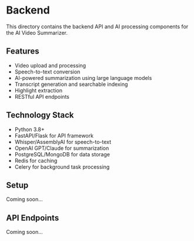 # Backend

This directory contains the backend API and AI processing components for the AI Video Summarizer.

## Features

- Video upload and processing
- Speech-to-text conversion
- AI-powered summarization using large language models
- Transcript generation and searchable indexing
- Highlight extraction
- RESTful API endpoints

## Technology Stack

- Python 3.8+
- FastAPI/Flask for API framework
- Whisper/AssemblyAI for speech-to-text
- OpenAI GPT/Claude for summarization
- PostgreSQL/MongoDB for data storage
- Redis for caching
- Celery for background task processing

## Setup

Coming soon...

## API Endpoints

Coming soon...
